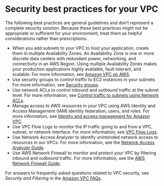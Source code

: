 # Security best practices for your VPC<a name="vpc-security-best-practices"></a>

 The following best practices are general guidelines and don’t represent a complete security solution\. Because these best practices might not be appropriate or sufficient for your environment, treat them as helpful considerations rather than prescriptions\.
+ When you add subnets to your VPC to host your application, create them in multiple Availability Zones\. An Availability Zone is one or more discrete data centers with redundant power, networking, and connectivity in an AWS Region\. Using multiple Availability Zones makes your production applications highly available, fault tolerant, and scalable\. For more information, see [Amazon VPC on AWS](http://aws.amazon.com/solutions/implementations/vpc/)\.
+ Use security groups to control traffic to EC2 instances in your subnets\. For more information, see [Security groups](vpc-security-groups.md)\.
+ Use network ACLs to control inbound and outbound traffic at the subnet level\. For more information, see [Control traffic to subnets using Network ACLs](vpc-network-acls.md)\.
+ Manage access to AWS resources in your VPC using AWS Identity and Access Management \(IAM\) identity federation, users, and roles\. For more information, see [Identity and access management for Amazon VPC](security-iam.md)\.
+ Use VPC Flow Logs to monitor the IP traffic going to and from a VPC, subnet, or network interface\. For more information, see [VPC Flow Logs](flow-logs.md)\.
+ Use Network Access Analyzer to identify unintended network access to resources in our VPCs\. For more information, see the [Network Access Analyzer Guide](https://docs.aws.amazon.com/vpc/latest/network-access-analyzer/)\.
+ Use AWS Network Firewall to monitor and protect your VPC by filtering inbound and outbound traffic\. For more information, see the [AWS Network Firewall Guide](https://docs.aws.amazon.com/network-firewall/latest/developerguide/)\.

For answers to frequently asked questions related to VPC security, see *Security and Filtering* in the [Amazon VPC FAQs](http://aws.amazon.com/vpc/faqs/)\.